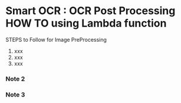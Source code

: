 # Smart OCR : OCR Post Processing HOW TO using Lambda function

STEPS to Follow for Image PreProcessing
 1. xxx
 2. xxx
 3. xxx

### Note 2


### Note 3

